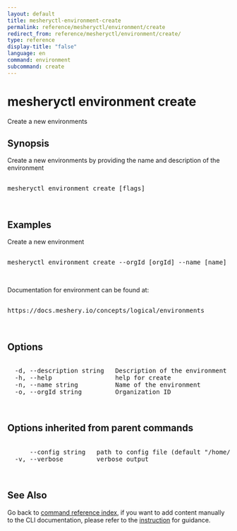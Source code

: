 ```yaml
---
layout: default
title: mesheryctl-environment-create
permalink: reference/mesheryctl/environment/create
redirect_from: reference/mesheryctl/environment/create/
type: reference
display-title: "false"
language: en
command: environment
subcommand: create
---
```


# mesheryctl environment create

Create a new environments

## Synopsis

Create a new environments by providing the name and description of the environment

<pre class='codeblock-pre'>
<div class='codeblock'>
mesheryctl environment create [flags]

</div>
</pre>

## Examples

Create a new environment

<pre class='codeblock-pre'>
<div class='codeblock'>
mesheryctl environment create --orgId [orgId] --name [name] --description [description]

</div>
</pre>

Documentation for environment can be found at:

<pre class='codeblock-pre'>
<div class='codeblock'>
https://docs.meshery.io/concepts/logical/environments

</div>
</pre>

## Options

<pre class='codeblock-pre'>
<div class='codeblock'>
  -d, --description string   Description of the environment
  -h, --help                 help for create
  -n, --name string          Name of the environment
  -o, --orgId string         Organization ID

</div>
</pre>

## Options inherited from parent commands

<pre class='codeblock-pre'>
<div class='codeblock'>
      --config string   path to config file (default "/home/runner/.meshery/config.yaml")
  -v, --verbose         verbose output

</div>
</pre>

## See Also

Go back to [command reference index](/reference/mesheryctl/), if you want to add content manually to the CLI documentation, please refer to the [instruction](/project/contributing/contributing-cli#preserving-manually-added-documentation) for guidance.
